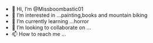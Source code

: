 - 👋 Hi, I’m @Missboombastic01
- 👀 I’m interested in ...painting,books and mountain biking
- 🌱 I’m currently learning ...horror
- 💞️ I’m looking to collaborate on ...
- 📫 How to reach me ...

<!---
Missboombastic01/Missboombastic01 is a ✨ special ✨ repository because its `README.md` (this file) appears on your GitHub profile.
You can click the Preview link to take a look at your changes.
--->
